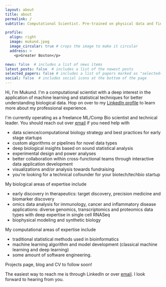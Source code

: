 ```yaml
---
layout: about
title: about
permalink: /
subtitle: Computational Scientist. Pre-trained on physical data and fine-tuned for ML/AI applications in genomics and biotechnology.

profile:
  align: right
  image: mukund.jpeg
  image_circular: true # crops the image to make it circular
  address: >
    <p>Greater Boston</p>

news: false  # includes a list of news items
latest_posts: false  # includes a list of the newest posts
selected_papers: false # includes a list of papers marked as "selected={true}"
social: false  # includes social icons at the bottom of the page
---
```


Hi, I'm Mukund. I'm a computational scientist with a deep interest in the application of machine learning and statistical techniques for better understanding biological data. Hop on over to my [LinkedIn profile](https://www.linkedin.com/in/mukundmvarma) to learn more about my professional experience.

I'm currently operating as a freelance ML/Comp Bio scientist and technical leader. You should reach out over [email](mukundomics@gmail.com) if you need help with
* data science/computational biology strategy and best practices for early stage startups
* custom algorithms or pipelines for novel data types
* deep biological insights based on sound statistical analysis
* experimental design and power analyses
* better collaboration within cross-functional teams through interactive data application development
* visualizations and/or analysis towards fundraising
* you're looking for a technical cofounder for your biotech/techbio startup

My biological areas of expertise include 
* early discovery in therapeutics: target discovery, precision medicine and biomarker discovery
* omics data analysis for immunology, cancer and inflammatory disease applications: diverse genomics, transcriptomics and proteomics data types with deep expertise in single cell RNASeq
* biophysical modeling and synthetic biology

My computational areas of expertise include
* traditional statistical methods used in bioinformatics
* machine learning algorithm and model development (classical machine learning and deep learning)
* some amount of software engineering.

Projects page, blog and CV to follow soon!

The easiest way to reach me is through LinkedIn or over [email](mukundomics@gmail.com). I look forward to hearing from you.
